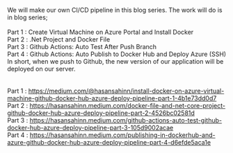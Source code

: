 We will make our own CI/CD pipeline in this blog series. The work will do is in blog series;<br/><br/>
Part 1 : Create Virtual Machine on Azure Portal and Install Docker<br/>
Part 2 : .Net Project and Docker File<br/>
Part 3 : Github Actions: Auto Test After Push Branch<br/>
Part 4 : Github Actions: Auto Publish to Docker Hub and Deploy Azure (SSH)<br/>
In short, when we push to Github, the new version of our application will be deployed on our server.<br/><br/><br/>
Part 1 : https://medium.com/@hasansahinn/install-docker-on-azure-virtual-machine-github-docker-hub-azure-deploy-pipeline-part-1-4b1e73dd0d7<br/>
Part 2 : https://hasansahinn.medium.com/docker-file-and-net-core-project-github-docker-hub-azure-deploy-pipeline-part-2-4526bc02581d<br/>
Part 3 : https://hasansahinn.medium.com/github-actions-auto-test-github-docker-hub-azure-deploy-pipeline-part-3-105d9002acae<br/>
Part 4 : https://hasansahinn.medium.com/publishing-in-dockerhub-and-azure-github-docker-hub-azure-deploy-pipeline-part-4-d6efde5aca1e<br/>
